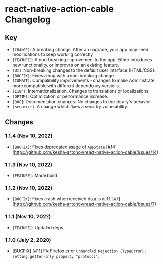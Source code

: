 # react-native-action-cable Changelog

## Key

* `[CHANGE]`: A breaking change. After an upgrade, your app may need
  modifications to keep working correctly.
* `[FEATURE]`: A non-breaking improvement to the app. Either introduces new
  functionality, or improves on an existing feature.
* `[UI]`: Non-breaking changes to the default user interface (HTML/CSS).
* `[BUGFIX]`: Fixes a bug with a non-breaking change.
* `[COMPAT]`: Compatibility improvements - changes to make Administrate more
  compatible with different dependency versions.
* `[I18n]`: Internationalization. Changes to translations or localizations.
* `[OPTIM]`: Optimization or performance increase.
* `[DOC]`: Documentation changes. No changes to the library's behavior.
* `[SECURITY]`: A change which fixes a security vulnerability.

## Changes

### 1.1.4 (Nov 10, 2022)

* `[BUGFIX]`: Fixes deprecated usage of `AppState` [#14] (https://github.com/kesha-antonov/react-native-action-cable/issues/14)

### 1.1.3 (Nov 10, 2022)

* `[FEATURE]`: Made build

### 1.1.2 (Nov 10, 2022)

* `[BUGFIX]`: Fixes crash when received data is `null` [#7] (https://github.com/kesha-antonov/react-native-action-cable/issues/7)

### 1.1.1 (Nov 10, 2022)

* `[FEATURE]`: Updated deps

### 1.1.0 (July 2, 2020)

* [BUGFIX] [#11] Fix Firefox error `Unhandled Rejection (TypeError): setting getter-only property "protocol"`.
